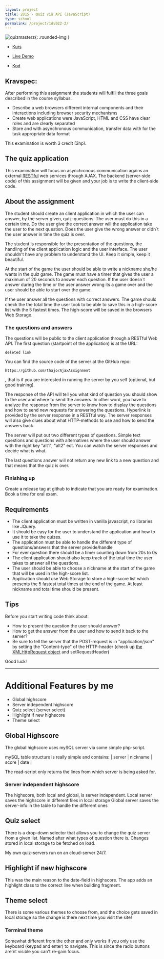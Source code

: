 ```yaml
---
layout: project
title: 2015 - Quiz via API (JavaScript)
type: school
permalink: /project/1dv022-2/
---
```


![quizmasterz](/files/images/quizmasterz_screenshot.png){: .rounded-img }

- [Kurs](/courses/1dv022)

- [Live Demo](//quizmasterz.oskaremilsson.se)

- [Kod](//github.com/oskaremilsson/quizmasterz-1dv022/tree/master/examination/client/source/js)

Kravspec:
---

After performing this assignment the students will fulfill the three goals described in the course syllabus:

* Describe a web browsers different internal components and their interactions including browser security mechanisms
* Create web applications were JavaScript, HTML and CSS have clear roles and are clearly separated
* Store and with asynchronous communication, transfer data with for the task appropriate data format

This examination is worth 3 credit (3hp).

## The quiz application

This examination will focus on asynchronous communication agains an external [RESTful](https://en.wikipedia.org/wiki/Representational_state_transfer) web services through AJAX.
The backend (server-side code) of this assignment will be given and your job is to write the client-side code.

## About the assignment
The student should create an client application in which the user can answer, by the server given, quiz-questions. The user must do this in a certain time. Do the user give the correct answer will the application take the user to the next question. Does the user give the wrong answer or didn´t the user answer in time the quiz is over.

The student is responsible for the presentation of the questions, the handling of the client application logic and the user interface. The user shouldn't have any problem to understand the UI. Keep it simple, keep it beautiful.

At the start of the game the user should be able to write a nickname she/he wants in the quiz game. The game must have a timer that gives the user a maximum of 20 seconds to answer each question. If the user doesn´t answer during the time or the user answer wrong its a game over and the user should be able to start over the game.

If the user answer all the questions with correct answers. The game should check the the total time the user took to be able to save this in a high-score list with the 5 fastest times. The high-score will be saved in the browsers Web Storage.

### The questions and answers
The questions will be public to the client application through a RESTful Web API. The first question (startpoint of the application) is at the URL:
```
deleted link
```
You can find the source code of the server at the GitHub repo:
```
https://github.com/thajo/AjaxAssignment
```
, that is if you are interested in running the server by you self [optional, but good training].

The response of the API will tell you what kind of question you should show to the user and where to send the answers. In other word, you have to analyze the response from the server to know how to display the questions and how to send new requests for answering the questions. Hyperlink is provided by the server response in a RESTful way. The server responses will also give clues about what HTTP-methods to use and how to send the answers back.

The server will put out two different types of questions. Simple text questions and questions with alternatives where the user should answer with the right key "alt1", "alt2" ect. You can watch the server responses and decide what is what.

The last questions answer will not return any new link to a new question and that means that the quiz is over.

### Finishing up
Create a release tag at github to indicate that you are ready for examination. Book a time for oral exam.

## Requirements
* The client application must be written in vanilla javascript, no libraries like JQuery.
* It should be easy for the user to understand the application and how to use it to take the quizes.
* The application must be able to handle the different type of questions/answers that the server provide/handle
* For ever question there should be a timer counting down from 20s to 0s
* The client application should also keep track of the total time the user takes to answer all the questions.
* The user should be able to choose a nickname at the start of the game that will be used in the high-score list.
* Application should use Web Storage to store a high-score list which presents the 5 fastest total times at the end of the game. At least nickname and total time should be present.

## Tips
Before you start writing code think about:
* How to present the question the user should answer?
* How to get the answer from the user and how to send it back to the server?
* Be sure to tell the server that the POST-request is in "application/json" by setting the "Content-type" of the HTTP-header (check up [the XMLHttpRequest object](https://developer.mozilla.org/en-US/docs/Web/API/XMLHttpRequest) and setRequestHeader)

Good luck!

-------------------------------------------------------------------

# Additional Features by me
* Global highscore
* Server independent highscore
* Quiz select (server select)
* Highlight if new highscore 
* Theme select

## Global Highscore
The global highscore uses mySQL server via some simple php-script. 

mySQL table structure is really simple and contains:
| server | nickname | score | date |

The read-script only returns the lines from which server is being asked for. 

### Server independent highscore
The highscore, both local and global, is server independent.
Local server saves the highscore in different files in local storage
Global server saves the server-info in the table to handle the different ones

## Quiz select
There is a drop-down selector that allows you to change the quiz server from a given list. Named after what types of question there is.
Changes stored in local storage to be fetched on load.

My own quiz-servers run on an cloud-server 24/7.

## Highlight if new highscore
This was the main reason to the date-field in highscore. The app adds an highlight class to the correct line when building fragment.

## Theme select
There is some various themes to choose from, and the choice gets saved in local storage so the change is there next time you visit the site!

### Terminal theme
Somewhat different from the other and only works if you only use the keyboard (keypad and enter) to navigate.
This is since the radio buttons are'nt visible you can't re-gain focus.
